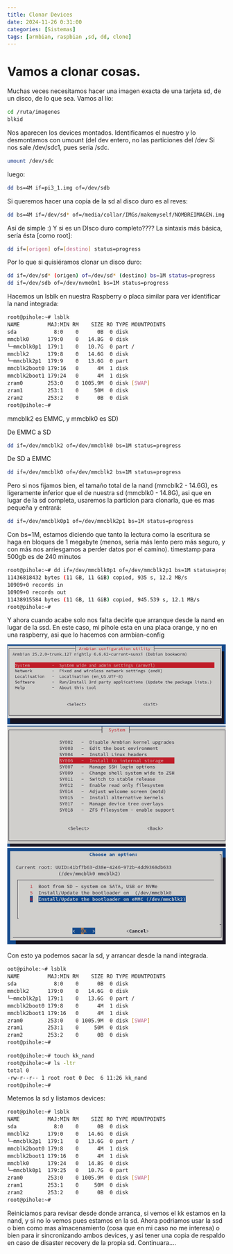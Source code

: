 ```yaml
---
title: Clonar Devices
date: 2024-11-26 0:31:00
categories: [Sistemas]
tags: [armbian, raspbian ,sd, dd, clone]
---
```


# Vamos a clonar cosas.
Muchas veces necesitamos hacer una imagen exacta de una tarjeta sd, de un disco, de lo que sea. 
Vamos al lío:

```bash
cd /ruta/imagenes
blkid
```
Nos aparecen los devices montados. Identificamos el nuestro y lo desmontamos con umount (del dev entero, no las particiones del /dev
Si nos sale /dev/sdc1, pues seria /sdc.

```bash
umount /dev/sdc
```
luego:
```bash
dd bs=4M if=pi3_1.img of=/dev/sdb
```
Si queremos hacer una copia de la sd al disco duro es al reves:
```bash
dd bs=4M if=/dev/sd* of=/media/collar/IMGs/makemyself/NOMBREIMAGEN.img
```
Así de simple  :)
Y si es un DIsco duro completo????
La sintaxis más básica, sería ésta [como root]:
```bash
dd if=[origen] of=[destino] status=progress
```
Por lo que si quisiéramos clonar un disco duro:
```bash
dd if=/dev/sd* (origen) of=/dev/sd* (destino) bs=1M status=progress 
dd if=/dev/sdb of=/dev/nvme0n1 bs=1M status=progress 
```
Hacemos un lsblk en nuestra Raspberry o placa similar para ver identificar la nand integrada:
```bash
root@pihole:~# lsblk
NAME         MAJ:MIN RM    SIZE RO TYPE MOUNTPOINTS
sda            8:0    0      0B  0 disk 
mmcblk0      179:0    0   14.8G  0 disk 
└─mmcblk0p1  179:1    0   10.7G  0 part /
mmcblk2      179:8    0   14.6G  0 disk 
└─mmcblk2p1  179:9    0   13.6G  0 part 
mmcblk2boot0 179:16   0      4M  1 disk 
mmcblk2boot1 179:24   0      4M  1 disk 
zram0        253:0    0 1005.9M  0 disk [SWAP]
zram1        253:1    0     50M  0 disk 
zram2        253:2    0      0B  0 disk 
root@pihole:~# 

```
mmcblk2 es EMMC, y mmcblk0 es SD)

De EMMC a SD
```bash
dd if=/dev/mmcblk2 of=/dev/mmcblk0 bs=1M status=progress
```
De SD a EMMC
```bash
dd if=/dev/mmcblk0 of=/dev/mmcblk2 bs=1M status=progress
```
Pero si nos fijamos bien, el tamaño total de la nand (mmcblk2 - 14.6G), es ligeramente inferior que el de nuestra sd (mmcblk0 - 14.8G), asi que en lugar de la sd completa, usaremos la particion para clonarla, que es mas pequeña y entrará:
```bash
dd if=/dev/mmcblk0p1 of=/dev/mmcblk2p1 bs=1M status=progress
```

Con bs=1M, estamos diciendo que tanto la lectura como la escritura se haga en bloques de 1 megabyte (menos, sería más lento pero más seguro, y con más nos arriesgamos a perder datos por el camino).
timestamp para 500gb es de 240 minutos

```bash
root@pihole:~# dd if=/dev/mmcblk0p1 of=/dev/mmcblk2p1 bs=1M status=progress
11436818432 bytes (11 GB, 11 GiB) copied, 935 s, 12.2 MB/s 
10909+0 records in
10909+0 records out
11438915584 bytes (11 GB, 11 GiB) copied, 945.539 s, 12.1 MB/s
root@pihole:~# 

```

Y ahora cuando acabe solo nos falta decirle que arranque desde la nand en lugar de la ssd.
En este caso, mi pihole esta en una placa orange, y no en una raspberry, asi que lo hacemos con armbian-config

![My helpful screenshot](/assets/armbian-config1.png)
![My helpful screenshot](/assets/armbian-config2.png)
![My helpful screenshot](/assets/armbian-config3.png)

Con esto ya podemos sacar la sd, y arrancar desde la nand integrada.

```bash
oot@pihole:~# lsblk
NAME         MAJ:MIN RM    SIZE RO TYPE MOUNTPOINTS
sda            8:0    0      0B  0 disk 
mmcblk2      179:0    0   14.6G  0 disk 
└─mmcblk2p1  179:1    0   13.6G  0 part /
mmcblk2boot0 179:8    0      4M  1 disk 
mmcblk2boot1 179:16   0      4M  1 disk 
zram0        253:0    0 1005.9M  0 disk [SWAP]
zram1        253:1    0     50M  0 disk 
zram2        253:2    0      0B  0 disk 
root@pihole:~# 
```
```bash
root@pihole:~# touch kk_nand
root@pihole:~# ls -ltr
total 0
-rw-r--r-- 1 root root 0 Dec  6 11:26 kk_nand
root@pihole:~#
```
Metemos la sd y listamos devices:
```bash
root@pihole:~# lsblk
NAME         MAJ:MIN RM    SIZE RO TYPE MOUNTPOINTS
sda            8:0    0      0B  0 disk 
mmcblk2      179:0    0   14.6G  0 disk 
└─mmcblk2p1  179:1    0   13.6G  0 part /
mmcblk2boot0 179:8    0      4M  1 disk 
mmcblk2boot1 179:16   0      4M  1 disk 
mmcblk0      179:24   0   14.8G  0 disk 
└─mmcblk0p1  179:25   0   10.7G  0 part 
zram0        253:0    0 1005.9M  0 disk [SWAP]
zram1        253:1    0     50M  0 disk 
zram2        253:2    0      0B  0 disk 
root@pihole:~# 
```
Reiniciamos para revisar desde donde arranca, si vemos el kk estamos en la nand, y si no lo vemos pues estamos en la sd.
Ahora podriamos usar la ssd o bien como mas almacenamiento (cosa que en mi caso no me interesa) o bien para ir sincronizando ambos devices, y asi tener una copia de respaldo en caso de disaster recovery de la propia sd.
Continuara....


